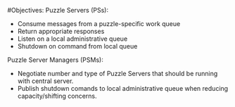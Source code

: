 #Objectives:
Puzzle Servers (PSs):
- Consume messages from a puzzle-specific work queue
- Return appropriate responses
- Listen on a local administrative queue
- Shutdown on command from local queue

Puzzle Server Managers (PSMs):
- Negotiate number and type of Puzzle Servers that 
    should be running with central server.
- Publish shutdown comands to local administrative queue
    when reducing capacity/shifting concerns.
    
